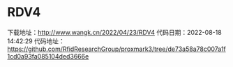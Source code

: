# RDV4
下载地址：http://www.wangk.cn/2022/04/23/RDV4
代码日期：2022-08-18 14:42:29
代码地址：https://github.com/RfidResearchGroup/proxmark3/tree/de73a58a78c007a1f1cd0a93fa085104ded3666e
